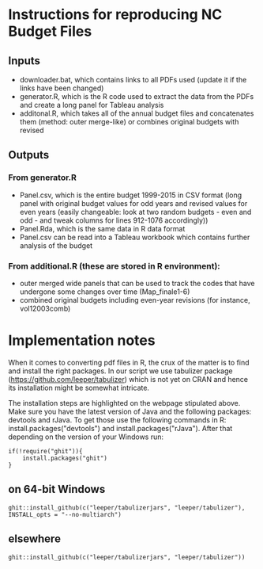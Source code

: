 # Instructions for reproducing NC Budget Files
## Inputs
* downloader.bat, which contains links to all PDFs used (update it if the links have been changed)
* generator.R, which is the R code used to extract the data from the PDFs and create a long panel for Tableau analysis
* additonal.R, which takes all of the annual budget files and concatenates them (method: outer merge-like) or combines original budgets with revised

## Outputs
### From generator.R
* Panel.csv, which is the entire budget 1999-2015 in CSV format (long panel with original budget values for odd years and revised values for even years (easily changeable: look at two random budgets - even and odd - and tweak columns for lines 912-1076 accordingly))
* Panel.Rda, which is the same data in R data format
* Panel.csv can be read into a Tableau workbook which contains further analysis of the budget

### From additional.R (these are stored in R environment):
* outer merged wide panels that can be used to track the codes that have undergone some changes over time (Map_finale1-6)
* combined original budgets including even-year revisions (for instance, vol12003comb)

# Implementation notes
When it comes to converting pdf files in R, the crux of the matter is to find and install the right packages. In our script we use tabulizer package (https://github.com/leeper/tabulizer) which is not yet on CRAN and hence its installation might be somewhat intricate.

The installation steps are highlighted on the webpage stipulated above. Make sure you have the latest version of Java and the following packages: devtools and rJava. To get those use the following commands in R: install.packages("devtools") and install.packages("rJava"). After that depending on the version of your Windows run:

```
if(!require("ghit")){
    install.packages("ghit")
}
```
## on 64-bit Windows
`ghit::install_github(c("leeper/tabulizerjars", "leeper/tabulizer"), INSTALL_opts = "--no-multiarch")`
## elsewhere
`ghit::install_github(c("leeper/tabulizerjars", "leeper/tabulizer"))`
